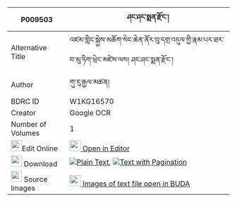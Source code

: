 |P009503|ཤང་ཤང་སྨན་རྫོང་། 
| --- | --- 
|Alternative Title |འཛམ་གླིང་སྐྱེས་མཆོག་སེང་ཆེན་ནོར་བུ་དགྲ་འདུལ་གྱི་རྣམ་པར་ཐར་བ་མུ་ཏིག་ཕྲེང་མཛེས་ལས། ཤང་ཤང་སྨན་རྫོང་།
|Author| གུ་རུ་རྒྱལ་མཚན།
|BDRC ID | W1KG16570
|Creator | Google OCR
|Number of Volumes| 1
|<img width="25" src="https://img.icons8.com/color/25/000000/edit-property.png">Edit Online| [<img width="25" src="https://avatars.githubusercontent.com/u/45091458?s=200&v=4"> Open in Editor](http://editor.openpecha.org/P009503)
|<img width="25" src="https://img.icons8.com/fluent/48/000000/download-2.png"/>  Download | [![](https://img.icons8.com/color/20/000000/txt.png)Plain Text](https://github.com/Openpecha/P009503/releases/download/v2/shangshang_men_dzong_plain_P009503.zip), [![](https://img.icons8.com/color/20/000000/txt.png)Text with Pagination](https://github.com/Openpecha/P009503/releases/download/v2/shangshang_men_dzong_pages_P009503.zip)
|<img width="25" src="https://img.icons8.com/plasticine/100/000000/pictures-folder.png"/>  Source Images | [<img width="25" src="https://library.bdrc.io/icons/BUDA-small.svg"> Images of text file open in BUDA](https://library.bdrc.io/show/bdr:W1KG16570)